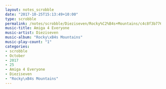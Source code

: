 ```yaml
---
layout: notes_scrobble
date: "2017-10-25T15:13:49+10:00"
type: scrobble
permalink: /notes/scrobble/Dieziseven/Rocky%C2%B4s+Mountains/c4c8f3b776ef3442c68af20e1d82b7340c8fafb7.html
music-title: Amiga 4 Everyone
music-artist: Dieziseven
music-album: "Rocky\xB4s Mountains"
music-play-count: "1"
categories:
- scrobble
- October
- 2017
- 25
- Amiga 4 Everyone
- Dieziseven
- "Rocky\xB4s Mountains"
---
```

